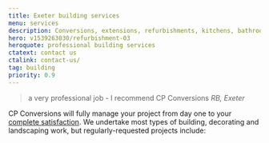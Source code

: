 ```yaml
---
title: Exeter building services
menu: services
description: Conversions, extensions, refurbishments, kitchens, bathrooms and carpentry services offered throughout Exeter and Devon.
hero: v1539263030/refurbishment-03
heroquote: professional building services
ctatext: contact us
ctalink: contact-us/
tag: building
priority: 0.9
---
```


> a very professional job - I recommend CP Conversions
> <cite>RB, Exeter</cite>

CP Conversions will fully manage your project from day one to your [complete satisfaction]([root]about-us/testimonials/). We undertake most types of building, decorating and landscaping work, but regularly-requested projects include:
